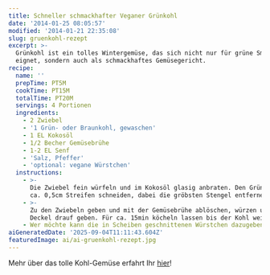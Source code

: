 ```yaml
---
title: Schneller schmackhafter Veganer Grünkohl
date: '2014-01-25 08:05:57'
modified: '2014-01-21 22:35:08'
slug: gruenkohl-rezept
excerpt: >-
  Grünkohl ist ein tolles Wintergemüse, das sich nicht nur für grüne Smoothies
  eignet, sondern auch als schmackhaftes Gemüsegericht.
recipe:
  name: ''
  prepTime: PT5M
  cookTime: PT15M
  totalTime: PT20M
  servings: 4 Portionen
  ingredients:
    - 2 Zwiebel
    - '1 Grün- oder Braunkohl, gewaschen'
    - 1 EL Kokosöl
    - 1/2 Becher Gemüsebrühe
    - 1-2 EL Senf
    - 'Salz, Pfeffer'
    - 'optional: vegane Würstchen'
  instructions:
    - >-
      Die Zwiebel fein würfeln und im Kokosöl glasig anbraten. Den Grünkohl in
      ca. 0,5cm Streifen schneiden, dabei die gröbsten Stengel entfernen.
    - >-
      Zu den Zwiebeln geben und mit der Gemüsebrühe ablöschen, würzen und den
      Deckel drauf geben. Für ca. 15min köcheln lassen bis der Kohl weich ist.
    - Wer möchte kann die in Scheiben geschnittenen Würstchen dazugeben.
aiGeneratedDate: '2025-09-04T11:11:43.604Z'
featuredImage: ai/ai-gruenkohl-rezept.jpg
---
```


Mehr über das tolle Kohl-Gemüse erfahrt Ihr [hier](https://www.veganblatt.com/gruenkohl)! [<!-- Image removed (no copyright): kohl-mit-würstchen.jpg -->](https://www.veganblatt.com/i/kohl-mit-würstchen.jpg)
